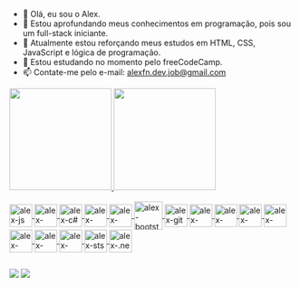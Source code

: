 - 👋 Olá, eu sou o Alex.
- 👀 Estou aprofundando meus conhecimentos em programação, pois sou um full-stack iniciante.
- 🌱 Atualmente estou reforçando meus estudos em HTML, CSS, JavaScript e lógica de programação.
- 💞️ Estou estudando no momento pelo freeCodeCamp.
- 📫 Contate-me pelo e-mail: alexfn.dev.job@gmail.com

<div>
  <a href="http://github.com/alexfn93">
  <img height="180em" src="https://github-readme-stats.vercel.app/api?username=alexfn93&show_icons=true&theme=dracula&include_all_commits=true&count_private=true"/>
  <img height="180em" src="https://github-readme-stats.vercel.app/api/top-langs/?username=alexfn93&layout=compact&langs_count=168&theme=dracula"/>
</div>
  
<div style="display: inline_block"><br>
  <img align="center" alt="alex-js" height="40" widht="50" src="https://cdn.jsdelivr.net/gh/devicons/devicon/icons/javascript/javascript-original.svg" />
  <img align="center" alt="alex-java" height="40" widht="50" src="https://cdn.jsdelivr.net/gh/devicons/devicon/icons/java/java-original-wordmark.svg" />
  <img align="center" alt="alex-c#" height="40" widht="50" src="https://cdn.jsdelivr.net/gh/devicons/devicon/icons/csharp/csharp-original.svg" />
  <img align="center" alt="alex-html" height="40" widht="50" src="https://cdn.jsdelivr.net/gh/devicons/devicon/icons/html5/html5-original-wordmark.svg" />
  <img align="center" alt="alex-css" height="40" widht="50" src="https://cdn.jsdelivr.net/gh/devicons/devicon/icons/css3/css3-original-wordmark.svg" />
  <img align="center" alt="alex-bootstrap" height="50" widht="40" src="https://cdn.jsdelivr.net/gh/devicons/devicon/icons/bootstrap/bootstrap-original-wordmark.svg" />
  <img align="center" alt="alex-git" height="40" widht="50" src="https://cdn.jsdelivr.net/gh/devicons/devicon/icons/git/git-original-wordmark.svg" />
  <img align="center" alt="alex-github" height="40" widht="50" src="https://cdn.jsdelivr.net/gh/devicons/devicon/icons/github/github-original-wordmark.svg" />
  <img align="center" alt="alex-mongodb" height="40" widht="50" src="https://cdn.jsdelivr.net/gh/devicons/devicon/icons/mongodb/mongodb-original-wordmark.svg" />
  <img align="center" alt="alex-mySql" height="40" widht="50" src="https://cdn.jsdelivr.net/gh/devicons/devicon/icons/mysql/mysql-original-wordmark.svg" />
  <img align="center" alt="alex-node.js" height="40" widht="50" src="https://cdn.jsdelivr.net/gh/devicons/devicon/icons/nodejs/nodejs-original-wordmark.svg" />
  <img align="center" alt="alex-react.js" height="40" widht="50" src="https://cdn.jsdelivr.net/gh/devicons/devicon/icons/react/react-original-wordmark.svg" />
  <img align="center" alt="alex-redux" height="40" widht="50" src="https://cdn.jsdelivr.net/gh/devicons/devicon/icons/redux/redux-original.svg" />
  <img align="center" alt="alex-apacheTomcat" height="40" widht="50" src="https://cdn.jsdelivr.net/gh/devicons/devicon/icons/tomcat/tomcat-original-wordmark.svg" />
  <img align="center" alt="alex-sts" height="40" widht="50" src="https://cdn.jsdelivr.net/gh/devicons/devicon/icons/spring/spring-original-wordmark.svg" />
  <img align="center" alt="alex-.netCore" height="40" widht="50"src="https://cdn.jsdelivr.net/gh/devicons/devicon/icons/dotnetcore/dotnetcore-plain.svg" />
</div>   
    
  ##
  
<div>
  <a href="https://www.linkedin.com/in/alexfnunes" target="_black"><img src="https://img.shields.io/badge/LinkedIn-0077B5?style=for-the-badge&logo=linkedin&logoColor=white" target="_black"><a/>
  <a href="" target="_black"><img src="https://img.shields.io/badge/Twitter-1DA1F2?style=for-the-badge&logo=twitter&logoColor=white" target="_black"><a/>
</div>


